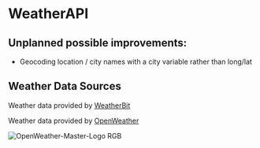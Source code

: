# WeatherAPI

## Unplanned possible improvements:

- Geocoding location / city names with a city variable rather than long/lat


## Weather Data Sources

Weather data provided by [WeatherBit](https://www.weatherbit.io/)

Weather data provided by [OpenWeather](https://openweathermap.org/)

![OpenWeather-Master-Logo RGB](https://github.com/BenSisk/WeatherAPI/assets/43730029/02401a9a-d255-46c7-a16e-6508caca7fd9)
